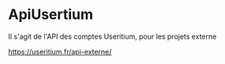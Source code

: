 # ApiUsertium

Il s'agit de l'API des comptes Useritium, pour les projets externe 

https://useritium.fr/api-externe/


